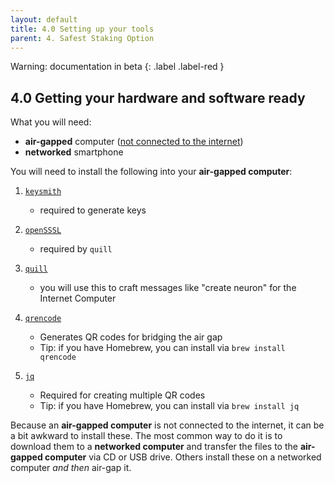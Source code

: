 ```yaml
---
layout: default
title: 4.0 Setting up your tools
parent: 4. Safest Staking Option
---
```

Warning: documentation in beta
{: .label .label-red }

## 4.0 Getting your hardware and software  ready

What you will need:

- **air-gapped** computer ([not connected to the internet](https://en.wikipedia.org/wiki/Air_gap_(networking)))
- **networked** smartphone

You will need to install the following into your **air-gapped computer**:

1. [`keysmith`](https://github.com/dfinity/keysmith) 
    - required to generate keys

2. [`openSSSL`](https://wiki.openssl.org/index.php/Binaries) 
    - required by `quill`

3. [`quill`](https://github.com/dfinity/quill)
    - you will use this to craft messages like "create neuron" for the Internet Computer

4. [`qrencode`](https://github.com/fukuchi/libqrencode) 
    - Generates QR codes for bridging the air gap
    - Tip: if you have Homebrew, you can install via `brew install qrencode`

5. [`jq`](https://github.com/stedolan/jq) 
    - Required for creating multiple QR codes
    - Tip: if you have Homebrew, you can install via `brew install jq`

Because an **air-gapped computer** is not connected to the internet, it can be a bit awkward to install these. The most common way to do it is to download them to a **networked computer** and transfer the files to the **air-gapped computer** via CD or USB drive. Others install these on a networked computer *and then* air-gap it.

